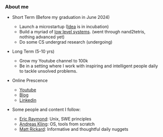 ### About me

- Short Term (Before my graduation in June 2024)
  - Launch a microstartup ([Idea](https://unfooling.com/improve-code-reading-with-software/) is in incubation)
  - Build a myriad of [low level systems](https://osdev.wiki/). (went through nand2tetris, nothing advanced yet)
  - Do some CS undergrad research (undergoing)

- Long Term (5-10 yrs)
  - Grow my Youtube channel to 100k
  - Be in a setting where I work with inspiring and intelligent people daily to tackle unsolved problems.

- Online Prescence
  - [Youtube](https://www.youtube.com/channel/UCdGYHVptzujcjK67pOnrcGQ)
  - [Blog](https://unfooling.com/)
  - [Linkedin](https://www.linkedin.com/in/andrew-chen-055754129/)

- Some people and content I follow:
  - [Eric Raymond](http://www.catb.org/esr/): Unix, SWE principles 
  - [Andreas Kling](https://serenityos.org/): OS, tools from scratch
  - [Matt Rickard](https://matt-rickard.com/): Informative and thoughtful daily nuggets
